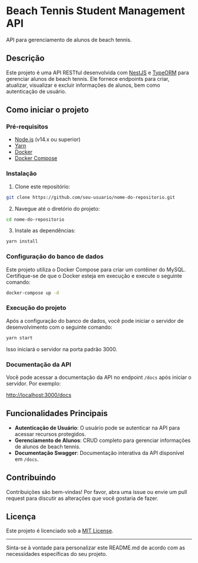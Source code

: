 # Beach Tennis Student Management API

API para gerenciamento de alunos de beach tennis.

## Descrição

Este projeto é uma API RESTful desenvolvida com [NestJS](https://nestjs.com/) e [TypeORM](https://typeorm.io/) para gerenciar alunos de beach tennis. Ele fornece endpoints para criar, atualizar, visualizar e excluir informações de alunos, bem como autenticação de usuário.

## Como iniciar o projeto

### Pré-requisitos

- [Node.js](https://nodejs.org/) (v14.x ou superior)
- [Yarn](https://yarnpkg.com/)
- [Docker](https://www.docker.com/)
- [Docker Compose](https://docs.docker.com/compose/)

### Instalação

1. Clone este repositório:

```bash
git clone https://github.com/seu-usuario/nome-do-repositorio.git
```

2. Navegue até o diretório do projeto:

```bash
cd nome-do-repositorio
```

3. Instale as dependências:

```bash
yarn install
```

### Configuração do banco de dados

Este projeto utiliza o Docker Compose para criar um contêiner do MySQL. Certifique-se de que o Docker esteja em execução e execute o seguinte comando:

```bash
docker-compose up -d
```

### Execução do projeto

Após a configuração do banco de dados, você pode iniciar o servidor de desenvolvimento com o seguinte comando:

```bash
yarn start
```

Isso iniciará o servidor na porta padrão 3000.

### Documentação da API

Você pode acessar a documentação da API no endpoint `/docs` após iniciar o servidor. Por exemplo:

[http://localhost:3000/docs](http://localhost:3000/docs)

## Funcionalidades Principais

- **Autenticação de Usuário**: O usuário pode se autenticar na API para acessar recursos protegidos.
- **Gerenciamento de Alunos**: CRUD completo para gerenciar informações de alunos de beach tennis.
- **Documentação Swagger**: Documentação interativa da API disponível em `/docs`.

## Contribuindo

Contribuições são bem-vindas! Por favor, abra uma issue ou envie um pull request para discutir as alterações que você gostaria de fazer.

## Licença

Este projeto é licenciado sob a [MIT License](LICENSE).

---

Sinta-se à vontade para personalizar este README.md de acordo com as necessidades específicas do seu projeto.